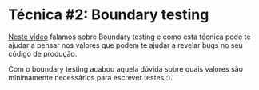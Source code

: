 # Técnica #2: Boundary testing

[Neste vídeo](https://youtu.be/byc0zvNp4Hk) falamos sobre Boundary testing e como esta técnica pode te ajudar a pensar nos valores que podem te ajudar a revelar bugs no seu código de produção. 

Com o boundary testing acabou aquela dúvida sobre quais valores são minimamente necessários para escrever testes :). 
